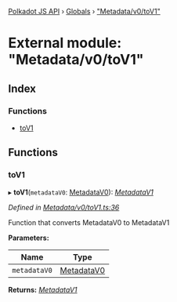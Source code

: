 [Polkadot JS API](../README.md) › [Globals](../globals.md) › ["Metadata/v0/toV1"](_metadata_v0_tov1_.md)

# External module: "Metadata/v0/toV1"

## Index

### Functions

* [toV1](_metadata_v0_tov1_.md#tov1)

## Functions

###  toV1

▸ **toV1**(`metadataV0`: [MetadataV0](../interfaces/_interfaces_metadata_types_.metadatav0.md)): *[MetadataV1](../interfaces/_interfaces_metadata_types_.metadatav1.md)*

*Defined in [Metadata/v0/toV1.ts:36](https://github.com/polkadot-js/api/blob/0b71291cf1/packages/types/src/Metadata/v0/toV1.ts#L36)*

Function that converts MetadataV0 to MetadataV1

**Parameters:**

Name | Type |
------ | ------ |
`metadataV0` | [MetadataV0](../interfaces/_interfaces_metadata_types_.metadatav0.md) |

**Returns:** *[MetadataV1](../interfaces/_interfaces_metadata_types_.metadatav1.md)*
